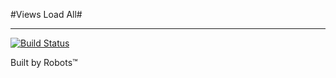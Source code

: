 #Views Load All#

----

[![Build Status](https://secure.travis-ci.org/ericduran/views_load_more.png?branch=master)](http://travis-ci.org/ericduran/views_load_more)

Built by Robots&trade;
